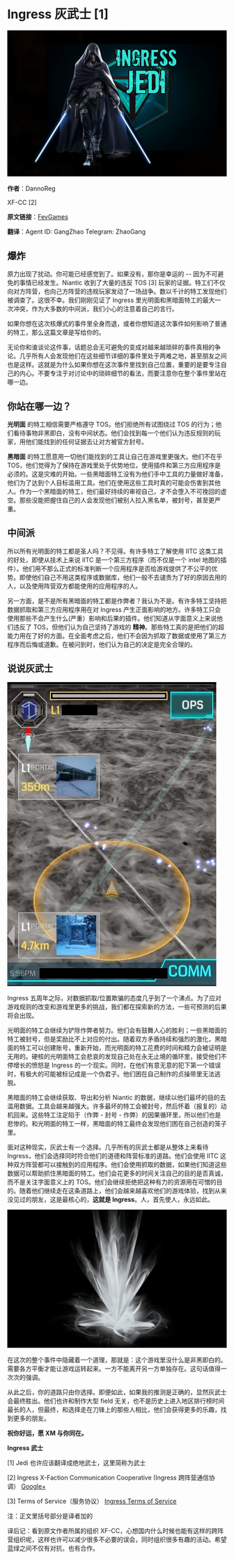 # Ingress 灰武士 [1]

![ingress jedi](ingress-jedi.jpg)

**作者**：DannoReg

XF-CC [2]

**原文链接**：[FevGames](https://fevgames.net/gray-ingress-jedi/)

**翻译**：Agent ID: GangZhao Telegram: ZhaoGang

## 爆炸

原力出现了扰动。你可能已经感觉到了。如果没有，那你是幸运的 -- 因为不可避免的事情已经发生。Niantic 收到了大量的违反 TOS [3] 玩家的证据。特工们不仅向对方阵营，也向己方阵营的违规玩家发动了一场战争。数以千计的特工发现他们被调查了。这很不幸。我们刚刚见证了 Ingress 里光明面和黑暗面特工的最大一次冲突，作为大多数的中间派，我们小心的注意着自己的言行。

如果你想在这次核爆式的事件里全身而退，或者你想知道这次事件如何影响了普通的特工，那么这篇文章是写给你的。

无论你和谁谈论这件事，话题总会无可避免的变成对越来越琐碎的事件真相的争论。几乎所有人会发现他们在这些细节详细的事件里处于两难之地，甚至朋友之间也是这样。这就是为什么如果你想在这次事件里找到自己位置，重要的是要专注自己的内心。不要专注于对讨论中的琐碎细节的看法，而要注意你在整个事件里站在哪一边。

## 你站在哪一边？

**光明面** 的特工相信需要严格遵守 TOS。他们拒绝所有试图绕过 TOS 的行为；他们看待事物非黑即白，没有中间状态。他们会找到每一个他们认为违反规则的玩家，用他们能找到的任何证据去让对方被官方封号。

**黑暗面** 的特工愿意用一切他们能找到的工具让自己在游戏里更强大。他们不在乎 TOS，他们觉得为了保持在游戏里处于优势地位，使用插件和第三方应用程序是必须的。这是灾难的开始。一些黑暗面特工没有为他们手中工具的力量做好准备，他们为了达到个人目标滥用工具。他们在使用这些工具时真的可能会伤害到其他人。作为一个黑暗面的特工，他们最好持续的审视自己，才不会堕入不可挽回的虚空。那些没能把握住自己的人会发现他们被别人拉入黑名单，被封号，甚至更严重。

## 中间派

所以所有光明面的特工都是圣人吗？不见得。有许多特工了解使用 IITC 这类工具的好处，即使从技术上来说 IITC 是一个第三方程序（而不仅是一个 intel 地图的插件）。他们用不那么正式的标准判断一个应用程序是否给游戏提供了不公平的优势。即使他们自己不用这类程序或数据库，他们一般不去谴责为了好的原因去用的人，以及使用阵营双方都能使用的应用程序的人。

另一方面，是不是所有黑暗面的特工都是作弊者？我认为不是。有许多特工坚持把数据抓取和第三方应用程序用在对 Ingress 产生正面影响的地方。许多特工只会使用那些不会产生什么(严重）影响和后果的插件。他们知道从字面意义上来说他们违反了 TOS，但他们认为自己坚持了游戏的 **精神**。那些特工真的是把他们的超能力用在了好的方面。在全面考虑之后，他们不会因为抓取了数据或使用了第三方程序而后悔或道歉。在被问到时，他们认为自己的决定是完全合理的。

## 说说灰武士

![gray jedi](gray-jedi.jpeg)

Ingress 五周年之际，对数据抓取/位置欺骗的态度几乎到了一个沸点。为了应对游戏规则的改变和游戏里更多的挑战，我们都在探索新的方法，一些可预测的后果将会出现。

光明面的特工会继续为铲除作弊者努力。他们会有鼓舞人心的胜利；一些黑暗面的特工被封号，但是奖励比不上对应的付出。随着双方矛盾持续和强烈的激化，黑暗面的特工可以创建账号，重新开始，而光明面的特工花费的时间和精力会被证明是无用的。硬核的光明面特工会悲哀的发现自己处在永无止境的循环里，接受他们不停增长的愤怒是 Ingress 的一个现实。同时，在他们有意无意的犯下第一个错误时，有极大的可能被标记成是一个伪君子。他们困在自己制作的贞操带里无法逃脱。

黑暗面的特工会继续获取、导出和分析 Niantic 的数据，继续以他们最坏的目的去滥用数据。工具会越来越强大。许多最坏的特工会被封号，然后怀着（报复的）动机回来。这些特工注定陷于（作弊 - 封号 - 作弊）的因果循环里，所以他们也是悲惨的。和光明面的特工一样，黑暗面的特工最终会发现他们困在自己创造的笼子里。

面对这种现实，灰武士有一个选择。几乎所有的灰武士都是从整体上来看待 Ingress，他们会选择同时符合他们的道德和阵营标准的道路。他们会使用 IITC 这种双方阵营都可以接触到的应用程序。他们会使用抓取的数据，如果他们知道这些数据可以帮助抓住黑暗面的特工。他们会花更多的时间关注自己的目的是否真诚，而不是关注字面意义上的 TOS。他们会继续拒绝把这种有力的资源用在可憎的目的。随着他们继续走在这条道路上，他们会越来越喜欢他们的游戏体验，找到从来没见过的朋友，这是最核心的，**这就是 Ingress**。人，首先使人，永远如此。

![gray portal](gray-portal.png)

在这次的整个事件中隐藏着一个道理，那就是：这个游戏里没什么是非黑即白的。需要各方平衡才能让游戏运转起来。一方不能离开另一方单独存在。这句话值得一次次的强调。

从此之后，你的道路只由你选择。即便如此，如果我的推测是正确的，显然灰武士会最终胜出。他们也许和制作大型 field 无关，也不是历史上进入地区排行榜时间最长的人，但最终，和选择走在刀锋上的那些人相比，他们会获得更多的乐趣，找到更多的朋友。

**祝你好运，愿 XM 与你同在。**

**Ingress 武士**

[1] Jedi 也许应该翻译成绝地武士，这里简称为武士

[2] Ingress X-Faction Communication Cooperative (Ingress 跨阵营通信协调） [Google+](https://plus.google.com/communities/100247825120361901555)

[3] Terms of Service（服务协议） [Ingress Terms of Service](https://www.ingress.com/terms)

注：正文里括号部分是译者加的

译后记：看到原文作者所属的组织 XF-CC，心想国内什么时候也能有这样的跨阵营组织呢，这样也许可以减少很多不必要的误会，同时组织很多有趣的活动。希望蓝绿之间不仅有对抗，也有合作。
